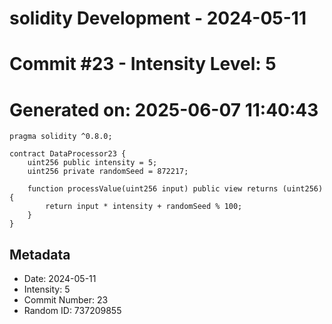 ﻿# solidity Development - 2024-05-11
# Commit #23 - Intensity Level: 5
# Generated on: 2025-06-07 11:40:43
```solidity
pragma solidity ^0.8.0;

contract DataProcessor23 {
    uint256 public intensity = 5;
    uint256 private randomSeed = 872217;

    function processValue(uint256 input) public view returns (uint256) {
        return input * intensity + randomSeed % 100;
    }
}
```
## Metadata
- Date: 2024-05-11
- Intensity: 5
- Commit Number: 23
- Random ID: 737209855
